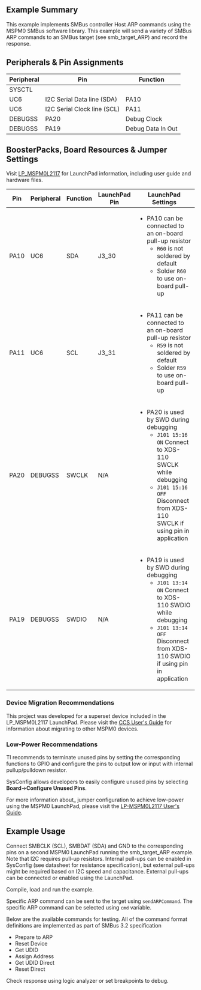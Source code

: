## Example Summary

This example implements SMBus controller Host ARP commands using the MSPM0 SMBus software 
library. This example will send a variety of SMBus ARP commands to an SMBus target 
(see smb_target_ARP) and record the response. 

## Peripherals & Pin Assignments

| Peripheral | Pin | Function |
| --- | --- | --- |
| SYSCTL |  |  |
| UC6 | I2C Serial Data line (SDA) | PA10 | J3_30 |
| UC6 | I2C Serial Clock line (SCL) | PA11 | J3_31 |
| DEBUGSS | PA20 | Debug Clock |
| DEBUGSS | PA19 | Debug Data In Out |

## BoosterPacks, Board Resources & Jumper Settings

Visit [LP_MSPM0L2117](https://www.ti.com/tool/LP-MSPM0L2117) for LaunchPad information, including user guide and hardware files.

| Pin | Peripheral | Function | LaunchPad Pin | LaunchPad Settings |
| --- | --- | --- | --- | --- |
| PA10 | UC6 | SDA | J3_30 | <ul><li>PA10 can be connected to an on-board pull-up resistor<br><ul><li>`R60` is not soldered by default<br><li>Solder `R60` to use on-board pull-up</ul></ul> |
| PA11 | UC6 | SCL | J3_31 | <ul><li>PA11 can be connected to an on-board pull-up resistor<br><ul><li>`R59` is not soldered by default<br><li>Solder `R59` to use on-board pull-up</ul></ul> |
| PA20 | DEBUGSS | SWCLK | N/A | <ul><li>PA20 is used by SWD during debugging<br><ul><li>`J101 15:16 ON` Connect to XDS-110 SWCLK while debugging<br><li>`J101 15:16 OFF` Disconnect from XDS-110 SWCLK if using pin in application</ul></ul> |
| PA19 | DEBUGSS | SWDIO | N/A | <ul><li>PA19 is used by SWD during debugging<br><ul><li>`J101 13:14 ON` Connect to XDS-110 SWDIO while debugging<br><li>`J101 13:14 OFF` Disconnect from XDS-110 SWDIO if using pin in application</ul></ul> |

### Device Migration Recommendations
This project was developed for a superset device included in the LP_MSPM0L2117 LaunchPad. Please
visit the [CCS User's Guide](https://software-dl.ti.com/msp430/esd/MSPM0-SDK/latest/docs/english/tools/ccs_ide_guide/doc_guide/doc_guide-srcs/ccs_ide_guide.html#sysconfig-project-migration)
for information about migrating to other MSPM0 devices.

### Low-Power Recommendations
TI recommends to terminate unused pins by setting the corresponding functions to
GPIO and configure the pins to output low or input with internal
pullup/pulldown resistor.

SysConfig allows developers to easily configure unused pins by selecting **Board**→**Configure Unused Pins**.

For more information about_ jumper configuration to achieve low-power using the
MSPM0 LaunchPad, please visit the [LP-MSPM0L2117 User's Guide](https://www.ti.com/lit/slau873).

## Example Usage

Connect SMBCLK (SCL), SMBDAT (SDA) and GND to the corresponding pins on a second
MSPM0 LaunchPad running the smb_target_ARP example.
Note that I2C requires pull-up resistors. Internal pull-ups can be enabled in
SysConfig (see datasheet for resistance specification), but external pull-ups
might be required based on I2C speed and capacitance. External pull-ups can be
connected or enabled using the LaunchPad.

Compile, load and run the example.

Specific ARP command can be sent to the target using `sendARPCommand`. The specific ARP command can be selected using `cmd` variable.

Below are the available commands for testing. All of the command format definitions are implemented as part of SMBus 3.2 specification

- Prepare to ARP
- Reset Device
- Get UDID
- Assign Address
- Get UDID Direct
- Reset Direct

Check response using logic analyzer or set breakpoints to debug.